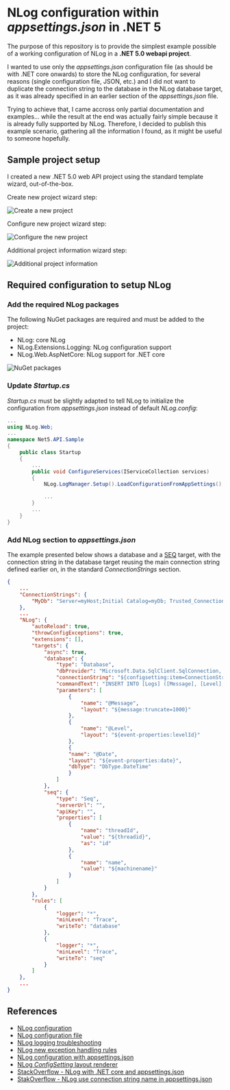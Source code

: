 # NLog configuration within _appsettings.json_ in .NET 5
The purpose of this repository is to provide the simplest example possible of a working configuration of NLog in a **.NET 5.0 webapi project**. 

I wanted to use only the _appsettings.json_ configuration file (as should be with .NET core onwards) to store the NLog configuration, for several reasons (single configuration file, JSON, etc.) and I did not want to duplicate  the connection string to the database in the NLog database target, as it was already specified in an earlier section of the _appsettings.json_ file. 

Trying to achieve that, I came accross only partial documentation and examples... while the result at the end was actually fairly simple because it is already fully supported by NLog. Therefore, I decided to publish this example scenario, gathering all the information I found, as it might be useful to someone hopefully. 

## Sample project setup

I created a new .NET 5.0 web API project using the standard template wizard, out-of-the-box.

Create new project wizard step:

![Create a new project](/images/screenshots/create-new-project.png)

Configure new project wizard step:

![Configure the new project](/images/screenshots/configure-new-project.png)

Additional project information wizard step:

![Additional project information](/images/screenshots/additional-information.png)

## Required configuration to setup NLog

### Add the required NLog packages 

The following NuGet packages are required and must be added to the project:
* NLog: core NLog
* NLog.Extensions.Logging: NLog configuration support
* NLog.Web.AspNetCore: NLog support for .NET core

![NuGet packages](/images/screenshots/NuGet-packages.png)

### Update _Startup.cs_ 

_Startup.cs_  must be slightly adapted to tell NLog to initialize the configuration from _appsettings.json_ instead of default _NLog.config_: 
```C#
...
using NLog.Web;
...
namespace Net5.API.Sample
{
    public class Startup
    {
        ...
        public void ConfigureServices(IServiceCollection services)
        {
            NLog.LogManager.Setup().LoadConfigurationFromAppSettings();

            ...
        }
        ...        
    }
}
``` 

### Add NLog section to _appsettings.json_

The example presented below shows a database and a [SEQ](https://datalust.co/seq) target, with the connection string in the database target reusing the main connection string defined earlier on, in the standard _ConnectionStrings_ section. 

```json
{
    ...
    "ConnectionStrings": {
        "MyDb": "Server=myHost;Initial Catalog=myDb; Trusted_Connection=True;"
    },
    ...
    "NLog": {
        "autoReload": true,
        "throwConfigExceptions": true,
        "extensions": [],
        "targets": {
            "async": true,
            "database": {
                "type": "Database",
                "dbProvider": "Microsoft.Data.SqlClient.SqlConnection, Microsoft.Data.SqlClient",
                "connectionString": "${configsetting:item=ConnectionStrings.MyDb}",
                "commandText": "INSERT INTO [Logs] ([Message], [Level], [Date]) VALUES (@Message, @Level, @Date)",
                "parameters": [
                    {
                        "name": "@Message",
                        "layout": "${message:truncate=1000}"
                    },
                    {
                        "name": "@Level",
                        "layout": "${event-properties:levelId}"
                    },
                    {
                    "name": "@Date",
                    "layout": "${event-properties:date}",
                    "dbType": "DbType.DateTime"
                    }
                ]
            },
            "seq": {
                "type": "Seq",
                "serverUrl": "",
                "apiKey": "",
                "properties": [
                    {
                        "name": "threadId",
                        "value": "${threadid}",
                        "as": "id"
                    },
                    {
                        "name": "name",
                        "value": "${machinename}"
                    }
                ]
            }
        },
        "rules": [
            {
                "logger": "*",
                "minLevel": "Trace",
                "writeTo": "database"
            },
            {
                "logger": "*",
                "minLevel": "Trace",
                "writeTo": "seq"
            }
        ]
    },
    ...
}
```

## References
- [NLog configuration](https://nlog-project.org/config/)
- [NLog configuration file](https://github.com/NLog/NLog/wiki/Configuration-file)
- [NLog logging troubleshooting](https://github.com/NLog/NLog/wiki/Logging-Troubleshooting)
- [NLog new exception handling rules](https://nlog-project.org/2010/09/05/new-exception-handling-rules-in-nlog-2-0.html)
- [NLog configuration with appsettings.json](https://github.com/NLog/NLog.Extensions.Logging/wiki/NLog-configuration-with-appsettings.json)
- [NLog _ConfigSetting_ layout renderer](https://github.com/NLog/NLog/wiki/ConfigSetting-Layout-Renderer)
- [StackOverflow - NLog with .NET core and appsettings.json](https://stackoverflow.com/questions/56246416/how-can-i-configure-nlog-in-net-core-with-appsettings-json-instead-of-an-nlog-c)
- [StakOverflow - NLog use connection string name in appsettings.json](https://stackoverflow.com/questions/53977365/nlog-use-connection-string-name-in-appsettings)